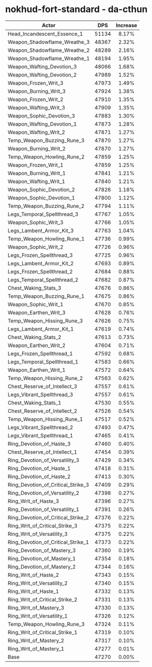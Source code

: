 # nokhud-fort-standard - da-cthun
| Actor | DPS | Increase |
|---|:---:|:---:|
|Head_Incandescent_Essence_1|51134|8.17%|
|Weapon_Shadowflame_Wreathe_3|48367|2.32%|
|Weapon_Shadowflame_Wreathe_2|48289|2.16%|
|Weapon_Shadowflame_Wreathe_1|48194|1.95%|
|Weapon_Wafting_Devotion_3|48066|1.68%|
|Weapon_Wafting_Devotion_2|47989|1.52%|
|Weapon_Frozen_Writ_3|47973|1.49%|
|Weapon_Burning_Writ_3|47924|1.38%|
|Weapon_Frozen_Writ_2|47910|1.35%|
|Weapon_Wafting_Writ_3|47909|1.35%|
|Weapon_Sophic_Devotion_3|47883|1.30%|
|Weapon_Wafting_Devotion_1|47873|1.28%|
|Weapon_Wafting_Writ_2|47871|1.27%|
|Temp_Weapon_Buzzing_Rune_3|47870|1.27%|
|Weapon_Burning_Writ_2|47870|1.27%|
|Temp_Weapon_Howling_Rune_2|47859|1.25%|
|Weapon_Frozen_Writ_1|47859|1.25%|
|Weapon_Burning_Writ_1|47841|1.21%|
|Weapon_Wafting_Writ_1|47840|1.21%|
|Weapon_Sophic_Devotion_2|47826|1.18%|
|Weapon_Sophic_Devotion_1|47800|1.12%|
|Temp_Weapon_Buzzing_Rune_2|47794|1.11%|
|Legs_Temporal_Spellthread_3|47767|1.05%|
|Weapon_Sophic_Writ_3|47766|1.05%|
|Legs_Lambent_Armor_Kit_3|47763|1.04%|
|Temp_Weapon_Howling_Rune_1|47736|0.99%|
|Weapon_Sophic_Writ_2|47726|0.96%|
|Legs_Frozen_Spellthread_3|47725|0.96%|
|Legs_Lambent_Armor_Kit_2|47693|0.89%|
|Legs_Frozen_Spellthread_2|47684|0.88%|
|Legs_Temporal_Spellthread_2|47682|0.87%|
|Chest_Waking_Stats_3|47676|0.86%|
|Temp_Weapon_Buzzing_Rune_1|47675|0.86%|
|Weapon_Sophic_Writ_1|47670|0.85%|
|Weapon_Earthen_Writ_3|47628|0.76%|
|Temp_Weapon_Hissing_Rune_3|47626|0.75%|
|Legs_Lambent_Armor_Kit_1|47619|0.74%|
|Chest_Waking_Stats_2|47613|0.73%|
|Weapon_Earthen_Writ_2|47604|0.71%|
|Legs_Frozen_Spellthread_1|47592|0.68%|
|Legs_Temporal_Spellthread_1|47583|0.66%|
|Weapon_Earthen_Writ_1|47572|0.64%|
|Temp_Weapon_Hissing_Rune_2|47563|0.62%|
|Chest_Reserve_of_Intellect_3|47557|0.61%|
|Legs_Vibrant_Spellthread_3|47557|0.61%|
|Chest_Waking_Stats_1|47530|0.55%|
|Chest_Reserve_of_Intellect_2|47526|0.54%|
|Temp_Weapon_Hissing_Rune_1|47517|0.52%|
|Legs_Vibrant_Spellthread_2|47493|0.47%|
|Legs_Vibrant_Spellthread_1|47465|0.41%|
|Ring_Devotion_of_Haste_3|47460|0.40%|
|Chest_Reserve_of_Intellect_1|47454|0.39%|
|Ring_Devotion_of_Versatility_3|47429|0.34%|
|Ring_Devotion_of_Haste_1|47418|0.31%|
|Ring_Devotion_of_Haste_2|47413|0.30%|
|Ring_Devotion_of_Critical_Strike_3|47409|0.29%|
|Ring_Devotion_of_Versatility_2|47398|0.27%|
|Ring_Writ_of_Haste_3|47396|0.27%|
|Ring_Devotion_of_Versatility_1|47391|0.26%|
|Ring_Devotion_of_Critical_Strike_2|47376|0.22%|
|Ring_Writ_of_Critical_Strike_3|47375|0.22%|
|Ring_Writ_of_Versatility_3|47375|0.22%|
|Ring_Devotion_of_Critical_Strike_1|47373|0.22%|
|Ring_Devotion_of_Mastery_3|47360|0.19%|
|Ring_Devotion_of_Mastery_1|47354|0.18%|
|Ring_Devotion_of_Mastery_2|47344|0.16%|
|Ring_Writ_of_Haste_2|47343|0.15%|
|Ring_Writ_of_Versatility_2|47340|0.15%|
|Ring_Writ_of_Haste_1|47332|0.13%|
|Ring_Writ_of_Critical_Strike_2|47331|0.13%|
|Ring_Writ_of_Mastery_3|47330|0.13%|
|Ring_Writ_of_Versatility_1|47326|0.12%|
|Temp_Weapon_Howling_Rune_3|47324|0.11%|
|Ring_Writ_of_Critical_Strike_1|47319|0.10%|
|Ring_Writ_of_Mastery_2|47317|0.10%|
|Ring_Writ_of_Mastery_1|47277|0.01%|
|Base|47270|0.00%|
